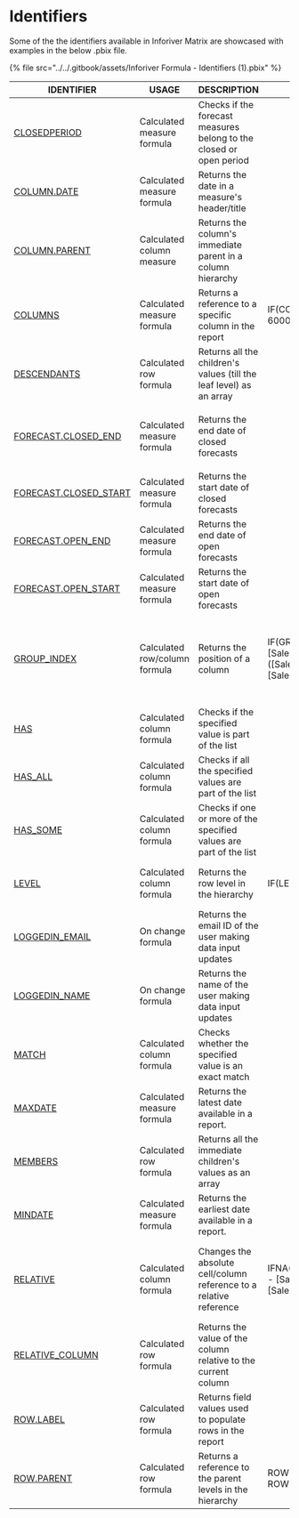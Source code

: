# Identifiers

Some of the the identifiers available in Inforiver Matrix are showcased with examples in the below .pbix file.

{% file src="../../.gitbook/assets/Inforiver Formula - Identifiers (1).pbix" %}

<table><thead><tr><th width="239">IDENTIFIER</th><th width="188">USAGE</th><th>DESCRIPTION</th><th data-hidden>EXAMPLE</th><th data-hidden>EXPLANATION</th></tr></thead><tbody><tr><td><a href="closedperiod.md">CLOSEDPERIOD</a></td><td>Calculated measure formula</td><td>Checks if the forecast measures belong to the closed or open period</td><td></td><td></td></tr><tr><td><a href="column.date.md">COLUMN.DATE</a></td><td>Calculated measure formula</td><td>Returns the date in a measure's header/title</td><td></td><td></td></tr><tr><td><a href="column.parent.md">COLUMN.PARENT</a></td><td>Calculated column measure</td><td>Returns the column's immediate parent in a column hierarchy</td><td></td><td></td></tr><tr><td><a href="column.md">COLUMNS</a></td><td>Calculated measure formula</td><td>Returns a reference to a specific column in the report</td><td>IF(COLUMN == "AC", 5000, 6000)</td><td>On using in the row formula, returns 5000 for AC column and 6000 for other columns</td></tr><tr><td><a href="descendants.md">DESCENDANTS</a></td><td>Calculated row formula</td><td>Returns all the children's values (till the leaf level) as an array</td><td></td><td></td></tr><tr><td><a href="forecast.closed_end.md">FORECAST.CLOSED_END</a></td><td>Calculated measure formula</td><td><p></p><p>Returns the end date of closed forecasts</p></td><td></td><td></td></tr><tr><td><a href="forecast.closed_start.md">FORECAST.CLOSED_START</a></td><td>Calculated measure formula</td><td>Returns the start date of closed forecasts</td><td></td><td></td></tr><tr><td><a href="forecast.open_end.md">FORECAST.OPEN_END</a></td><td>Calculated measure formula</td><td>Returns the end date of open forecasts</td><td></td><td></td></tr><tr><td><a href="forecast.open_start.md">FORECAST.OPEN_START</a></td><td>Calculated measure formula</td><td>Returns the start date of open forecasts</td><td></td><td></td></tr><tr><td><a href="group-index.md">GROUP_INDEX</a></td><td>Calculated row/column formula</td><td>Returns the position of a column</td><td>IF(GROUP_INDEX = 1, [Sales],([Sales].RELATIVE(-1) - [Sales].RELATIVE),</td><td>With Months in column, Displays the Sales value when it is the 1st month/column(group_index =1), else returns for all other months, the variance between previous and current month</td></tr><tr><td><a href="has.md">HAS</a></td><td>Calculated column formula</td><td>Checks if the specified value is part of the list</td><td></td><td></td></tr><tr><td><a href="has_all.md">HAS_ALL</a></td><td>Calculated column formula</td><td>Checks if all the specified values are part of the list</td><td></td><td></td></tr><tr><td><a href="has_some.md">HAS_SOME</a></td><td>Calculated column formula</td><td>Checks if one or more of the specified values are part of the list</td><td></td><td></td></tr><tr><td><a href="level.md">LEVEL</a></td><td>Calculated column formula</td><td>Returns the row level in the hierarchy</td><td>IF(LEVEL = 3, 10, 5)</td><td>For each row where the heirarchy level is 3, returns 10; for other hierarchy levels, returns 5</td></tr><tr><td><a href="loggedin_email.md">LOGGEDIN_EMAIL</a></td><td>On change formula</td><td>Returns the email ID of the user making data input updates</td><td></td><td></td></tr><tr><td><a href="loggedin_name.md">LOGGEDIN_NAME</a></td><td>On change formula</td><td>Returns the name of the user making data input updates</td><td></td><td></td></tr><tr><td><a href="../logical-functions/match.md">MATCH</a></td><td>Calculated column formula</td><td>Checks whether the specified value is an exact match </td><td></td><td></td></tr><tr><td><a href="maxdate.md">MAXDATE</a></td><td>Calculated measure formula</td><td>Returns the latest date available in a report.</td><td></td><td></td></tr><tr><td><a href="members.md">MEMBERS</a></td><td>Calculated row formula</td><td>Returns all the immediate children's values as an array</td><td></td><td></td></tr><tr><td><a href="mindate.md">MINDATE</a></td><td>Calculated measure formula</td><td>Returns the earliest date available in a report.</td><td></td><td></td></tr><tr><td><a href="relative.md">RELATIVE</a></td><td>Calculated column formula </td><td>Changes the absolute cell/column reference to a relative reference</td><td>IFNA(([Sales].RELATIVE(-1) - [Sales].RELATIVE), [Sales].RELATIVE)</td><td>When Months in the columns, formula returns Sales of Previous month - Current Month Sales except when there is an error, then it returns the Sales of Current Month</td></tr><tr><td><a href="relative_column.md">RELATIVE_COLUMN</a></td><td>Calculated row formula</td><td>Returns the value of the column relative to the current column</td><td></td><td></td></tr><tr><td><a href="row.label.md">ROW.LABEL</a></td><td>Calculated row formula</td><td>Returns field values used to populate rows in the report</td><td></td><td></td></tr><tr><td><a href="row.parent.md">ROW.PARENT</a></td><td>Calculated row formula</td><td>Returns a reference to the parent levels in the hierarchy</td><td>ROW.PARENT.AC + ROW.PARENT.PY</td><td>For each row it adds the value of its parent row's AC column and PY column</td></tr></tbody></table>
